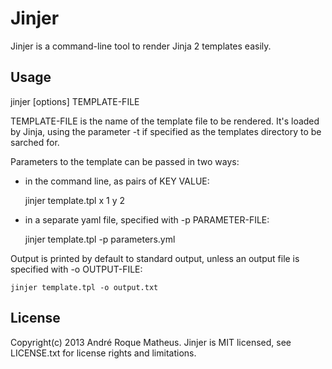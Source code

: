 # Jinjer


Jinjer is a command-line tool to render Jinja 2 templates easily.

## Usage

jinjer [options] TEMPLATE-FILE

TEMPLATE-FILE is the name of the template file to be rendered. It's loaded by
Jinja, using the parameter -t if specified as the templates directory to be
sarched for.

Parameters to the template can be passed in two ways:

- in the command line, as pairs of KEY VALUE:


    jinjer template.tpl x 1 y 2

- in a separate yaml file, specified with -p PARAMETER-FILE:


    jinjer template.tpl -p parameters.yml

Output is printed by default to standard output, unless an output file is
specified with -o OUTPUT-FILE:

    jinjer template.tpl -o output.txt

## License

Copyright(c) 2013 André Roque Matheus. Jinjer is MIT licensed, see LICENSE.txt
for license rights and limitations.